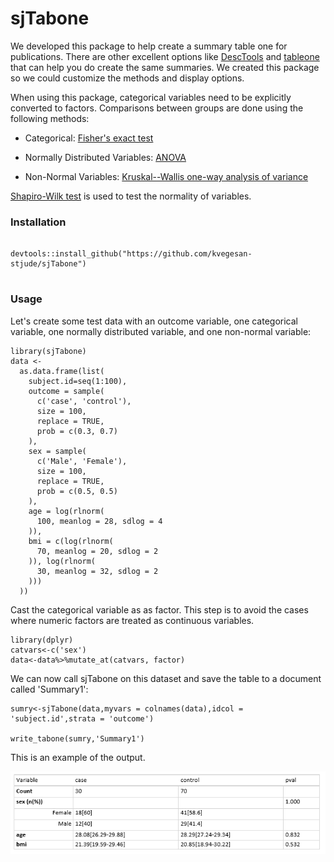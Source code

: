 # sjTabone

We developed this package to help create a summary table one for publications. There are other excellent options like [DescTools](https://cran.r-project.org/web/packages/DescTools/index.html) and [tableone](https://github.com/kaz-yos/tableone) that can help you do create the same summaries. We created this package so we could customize the methods and display options.

When using this package, categorical variables need to be explicitly converted to factors. Comparisons between groups are done using the following methods:

-   Categorical: [Fisher's exact test](https://en.wikipedia.org/wiki/Fisher%27s_exact_test)

-   Normally Distributed Variables: [ANOVA](https://en.wikipedia.org/wiki/Analysis_of_variance)

-   Non-Normal Variables: [Kruskal--Wallis one-way analysis of variance](https://en.wikipedia.org/wiki/Kruskal%E2%80%93Wallis_one-way_analysis_of_variance)

[Shapiro-Wilk test](https://en.wikipedia.org/wiki/Shapiro%E2%80%93Wilk_test) is used to test the normality of variables.

### Installation

```{r}

devtools::install_github("https://github.com/kvegesan-stjude/sjTabone")


```

### **Usage**

Let's create some test data with an outcome variable, one categorical variable, one normally distributed variable, and one non-normal variable:

```{r}
library(sjTabone)
data <-
  as.data.frame(list(
    subject.id=seq(1:100),
    outcome = sample(
      c('case', 'control'),
      size = 100,
      replace = TRUE,
      prob = c(0.3, 0.7)
    ),
    sex = sample(
      c('Male', 'Female'),
      size = 100,
      replace = TRUE,
      prob = c(0.5, 0.5)
    ),
    age = log(rlnorm(
      100, meanlog = 28, sdlog = 4
    )),
    bmi = c(log(rlnorm(
      70, meanlog = 20, sdlog = 2
    )), log(rlnorm(
      30, meanlog = 32, sdlog = 2
    )))
  ))

```

Cast the categorical variable as as factor. This step is to avoid the cases where numeric factors are treated as continuous variables.

```{r}
library(dplyr)
catvars<-c('sex')
data<-data%>%mutate_at(catvars, factor)
```

We can now call sjTabone on this dataset and save the table to a document called 'Summary1':

```{r}
sumry<-sjTabone(data,myvars = colnames(data),idcol = 'subject.id',strata = 'outcome')

write_tabone(sumry,'Summary1')
```

This is an example of the output.

![](Summary1.png)
